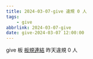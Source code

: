 ```yaml
---
title: 2024-03-07-give 違規 0 人
tags:
    - give
abbrlink: 2024-03-07-give
date: give-2024-03-07 12:00:00
---
```

give 板 [板規連結](https://www.ptt.cc/bbs/give/M.1612495900.A.C32.html)
昨天違規 0 人
